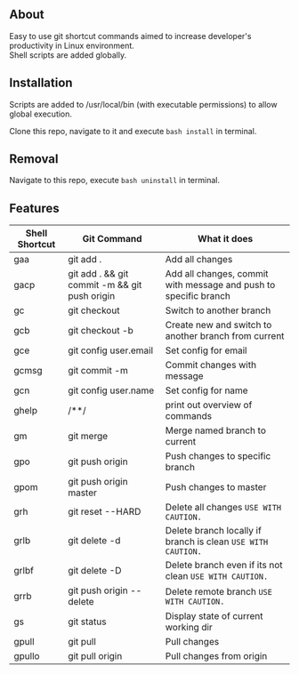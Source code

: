 ## About

Easy to use git shortcut commands aimed to increase developer's productivity in Linux environment.  
Shell scripts are added globally.  


## Installation
  
Scripts are added to /usr/local/bin (with executable permissions) to allow global execution.
  
Clone this repo, navigate to it and execute ``` bash install ``` in terminal.
  
## Removal
 
Navigate to this repo, execute ``` bash uninstall ``` in terminal.
 

## Features

| Shell Shortcut | Git Command | What it does |
| ------ | ------ | ------ |
| gaa | git add . | Add all changes |
| gacp | git add . && git commit -m <message> && git push origin <branch> | Add all changes, commit with message and push to specific branch |
| gc | git checkout <branch> | Switch to another branch |
| gcb | git checkout -b <branch> | Create new and switch to another branch from current | 
| gce | git config user.email <email> | Set config for email |
| gcmsg | git commit -m <message> | Commit changes with message |
| gcn | git config user.name <name> | Set config for name |
| ghelp | /**/ | print out overview of commands |
| gm | git merge <branch> | Merge named branch to current |
| gpo | git push origin <branch> | Push changes to specific branch |
| gpom | git push origin master | Push changes to master |
| grh | git reset --HARD | Delete all changes `USE WITH CAUTION.` |
| grlb | git delete -d <branch> | Delete branch locally if branch is clean `USE WITH CAUTION.` |
| grlbf | git delete -D <branch> | Delete branch even if its not clean `USE WITH CAUTION.` |
| grrb | git push origin --delete <origin-branch> | Delete remote branch `USE WITH CAUTION.` |
| gs | git status | Display state of current working dir |
| gpull | git pull | Pull changes |
| gpullo | git pull origin <branch> | Pull changes from origin |

  
